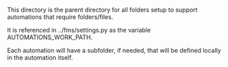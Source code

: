 
This directory is the parent directory for all folders setup to support automations that require folders/files.

It is referenced in ../fms/settings.py as the variable AUTOMATIONS_WORK_PATH.

Each automation will have a subfolder, if needed, that will be defined locally in the automation itself.